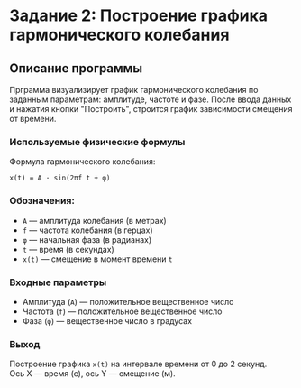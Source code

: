 # Задание 2: Построение графика гармонического колебания
## Описание программы
Прграмма визуализирует график гармонического колебания по заданным параметрам: амплитуде, частоте и фазе. После ввода данных и нажатия кнопки "Построить", строится график зависимости смещения от времени.
### Используемые физические формулы
Формула гармонического колебания:
```
x(t) = A · sin(2πf t + φ)
```
### Обозначения:
- `A` — амплитуда колебания (в метрах)  
- `f` — частота колебания (в герцах)  
- `φ` — начальная фаза (в радианах)  
- `t` — время (в секундах)  
- `x(t)` — смещение в момент времени `t`
### Входные параметры
- Амплитуда (`A`) — положительное вещественное число
- Частота (`f`) — положительное вещественное число
- Фаза (`φ`) — вещественное число в градусах
### Выход
Построение графика `x(t)` на интервале времени от 0 до 2 секунд.  
Ось X — время (с), ось Y — смещение (м).
